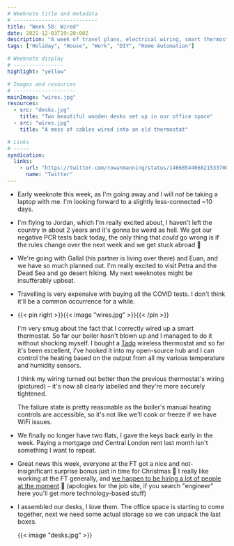 ```yaml
---
# Weeknote title and metadata
# ---------------------------
title: "Week 58: Wired"
date: 2021-12-03T19:20:00Z
description: "A week of travel plans, electrical wiring, smart thermostats, finally having only one house, assembled desks, and a surprise bonus at work."
tags: ["Holiday", "House", "Work", "DIY", "Home Automation"]

# Weeknote display
# ----------------
highlight: "yellow"

# Images and resources
# --------------------
mainImage: "wires.jpg"
resources:
  - src: "desks.jpg"
    title: "Two beautiful wooden desks set up in our office space"
  - src: "wires.jpg"
    title: "A mess of cables wired into an old thermostat"

# Links
# -----
syndication:
  links:
    - url: "https://twitter.com/rowanmanning/status/1466854466821533700"
      name: "Twitter"
---
```


  * Early weeknote this week, as I'm going away and I will _not_ be taking a laptop with me. I'm looking forward to a slightly less-connected ~10 days.

  * I'm flying to Jordan, which I'm really excited about, I haven't left the country in about 2 years and it's gonna be weird as hell. We got our negative PCR tests back today, the only thing that _could_ go wrong is if the rules change over the next week and we get stuck abroad :grimacing:

  * We're going with Gallal (his partner is living over there) and Euan, and we have so much planned out. I'm really excited to visit Petra and the Dead Sea and go desert hiking. My next weeknotes might be insufferably upbeat.

  * Travelling is very expensive with buying all the COVID tests. I don't think it'll be a common occurrence for a while.

  * {{< pin right >}}{{< image "wires.jpg" >}}{{< /pin >}}

    I'm very smug about the fact that I correctly wired up a smart thermostat. So far our boiler hasn't blown up and I managed to do it without shocking myself. I bought a [Tado](http://tado.com/) wireless thermostat and so far it's been excellent, I've hooked it into my open-source hub and I can control the heating based on the output from all my various temperature and humidity sensors.

    I think my wiring turned out better than the previous thermostat's wiring (pictured) – it's now all clearly labelled and they're more securely tightened.

    The failure state is pretty reasonable as the boiler's manual heating controls are accessible, so it's not like we'll cook or freeze if we have WiFi issues.

  * We finally no longer have two flats, I gave the keys back early in the week. Paying a mortgage _and_ Central London rent last month isn't something I want to repeat.

  * Great news this week, everyone at the FT got a nice and not-insignificant surprise bonus just in time for Christmas :tada: I really like working at the FT generally, and [we happen to be hiring a lot of people at the moment](https://ft.wd3.myworkdayjobs.com/FT_External_Careers/) :eyes: (apologies for the job site, if you search "engineer" here you'll get more technology-based stuff)
  
  * I assembled our desks, I love them. The office space is starting to come together, next we need some actual storage so we can unpack the last boxes.

    {{< image "desks.jpg" >}}
